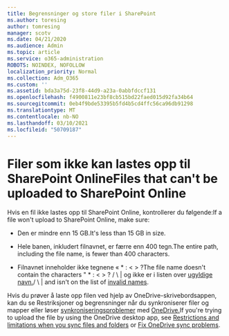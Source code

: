 ```yaml
---
title: Begrensninger og store filer i SharePoint
ms.author: toresing
author: tomresing
manager: scotv
ms.date: 04/21/2020
ms.audience: Admin
ms.topic: article
ms.service: o365-administration
ROBOTS: NOINDEX, NOFOLLOW
localization_priority: Normal
ms.collection: Adm_O365
ms.custom: ''
ms.assetid: bda3a75d-23f8-44d9-a23a-0abbfdccf131
ms.openlocfilehash: f4900811e23bf8cb515bd22faed015d92fa34b64
ms.sourcegitcommit: 0eb4f9bde53395b5fd4b5cd4ffc56ca96db91298
ms.translationtype: MT
ms.contentlocale: nb-NO
ms.lasthandoff: 03/10/2021
ms.locfileid: "50709187"
---
```

# <a name="files-that-cant-be-uploaded-to-sharepoint-online"></a><span data-ttu-id="5b6bf-102">Filer som ikke kan lastes opp til SharePoint Online</span><span class="sxs-lookup"><span data-stu-id="5b6bf-102">Files that can't be uploaded to SharePoint Online</span></span>

<span data-ttu-id="5b6bf-103">Hvis en fil ikke lastes opp til SharePoint Online, kontrollerer du følgende:</span><span class="sxs-lookup"><span data-stu-id="5b6bf-103">If a file won't upload to SharePoint Online, make sure:</span></span>
  
- <span data-ttu-id="5b6bf-104">Den er mindre enn 15 GB.</span><span class="sxs-lookup"><span data-stu-id="5b6bf-104">It's less than 15 GB in size.</span></span>
    
- <span data-ttu-id="5b6bf-105">Hele banen, inkludert filnavnet, er færre enn 400 tegn.</span><span class="sxs-lookup"><span data-stu-id="5b6bf-105">The entire path, including the file name, is fewer than 400 characters.</span></span>
    
- <span data-ttu-id="5b6bf-106">Filnavnet inneholder ikke tegnene « \* : \< \> ?</span><span class="sxs-lookup"><span data-stu-id="5b6bf-106">The file name doesn't contain the characters " \* : \< \> ?</span></span> <span data-ttu-id="5b6bf-107">/ \ | og ikke er i listen over [ugyldige navn.](https://go.microsoft.com/fwlink/?linkid=866430)</span><span class="sxs-lookup"><span data-stu-id="5b6bf-107">/ \ | and isn't on the list of [invalid names](https://go.microsoft.com/fwlink/?linkid=866430).</span></span>
    
<span data-ttu-id="5b6bf-108">Hvis du prøver å laste opp filen ved hjelp av OneDrive-skrivebordsappen, kan du se Restriksjoner og begrensninger når du synkroniserer filer og mapper eller løser [synkroniseringsproblemer](https://go.microsoft.com/fwlink/p/?LinkID=717734) med [OneDrive.](https://go.microsoft.com/fwlink/?linkid=866431)</span><span class="sxs-lookup"><span data-stu-id="5b6bf-108">If you're trying to upload the file by using the OneDrive desktop app, see [Restrictions and limitations when you sync files and folders](https://go.microsoft.com/fwlink/p/?LinkID=717734) or [Fix OneDrive sync problems](https://go.microsoft.com/fwlink/?linkid=866431).</span></span>
  

